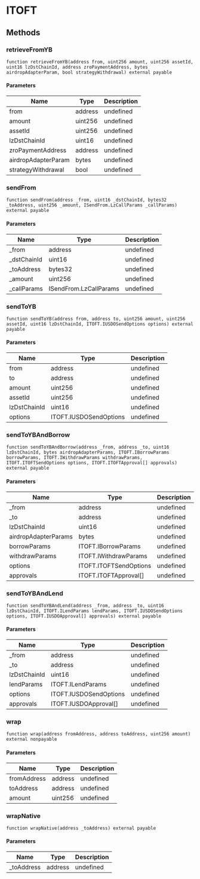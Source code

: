 # ITOFT









## Methods

### retrieveFromYB

```solidity
function retrieveFromYB(address from, uint256 amount, uint256 assetId, uint16 lzDstChainId, address zroPaymentAddress, bytes airdropAdapterParam, bool strategyWithdrawal) external payable
```





#### Parameters

| Name | Type | Description |
|---|---|---|
| from | address | undefined |
| amount | uint256 | undefined |
| assetId | uint256 | undefined |
| lzDstChainId | uint16 | undefined |
| zroPaymentAddress | address | undefined |
| airdropAdapterParam | bytes | undefined |
| strategyWithdrawal | bool | undefined |

### sendFrom

```solidity
function sendFrom(address _from, uint16 _dstChainId, bytes32 _toAddress, uint256 _amount, ISendFrom.LzCallParams _callParams) external payable
```





#### Parameters

| Name | Type | Description |
|---|---|---|
| _from | address | undefined |
| _dstChainId | uint16 | undefined |
| _toAddress | bytes32 | undefined |
| _amount | uint256 | undefined |
| _callParams | ISendFrom.LzCallParams | undefined |

### sendToYB

```solidity
function sendToYB(address from, address to, uint256 amount, uint256 assetId, uint16 lzDstChainId, ITOFT.IUSDOSendOptions options) external payable
```





#### Parameters

| Name | Type | Description |
|---|---|---|
| from | address | undefined |
| to | address | undefined |
| amount | uint256 | undefined |
| assetId | uint256 | undefined |
| lzDstChainId | uint16 | undefined |
| options | ITOFT.IUSDOSendOptions | undefined |

### sendToYBAndBorrow

```solidity
function sendToYBAndBorrow(address _from, address _to, uint16 lzDstChainId, bytes airdropAdapterParams, ITOFT.IBorrowParams borrowParams, ITOFT.IWithdrawParams withdrawParams, ITOFT.ITOFTSendOptions options, ITOFT.ITOFTApproval[] approvals) external payable
```





#### Parameters

| Name | Type | Description |
|---|---|---|
| _from | address | undefined |
| _to | address | undefined |
| lzDstChainId | uint16 | undefined |
| airdropAdapterParams | bytes | undefined |
| borrowParams | ITOFT.IBorrowParams | undefined |
| withdrawParams | ITOFT.IWithdrawParams | undefined |
| options | ITOFT.ITOFTSendOptions | undefined |
| approvals | ITOFT.ITOFTApproval[] | undefined |

### sendToYBAndLend

```solidity
function sendToYBAndLend(address _from, address _to, uint16 lzDstChainId, ITOFT.ILendParams lendParams, ITOFT.IUSDOSendOptions options, ITOFT.IUSDOApproval[] approvals) external payable
```





#### Parameters

| Name | Type | Description |
|---|---|---|
| _from | address | undefined |
| _to | address | undefined |
| lzDstChainId | uint16 | undefined |
| lendParams | ITOFT.ILendParams | undefined |
| options | ITOFT.IUSDOSendOptions | undefined |
| approvals | ITOFT.IUSDOApproval[] | undefined |

### wrap

```solidity
function wrap(address fromAddress, address toAddress, uint256 amount) external nonpayable
```





#### Parameters

| Name | Type | Description |
|---|---|---|
| fromAddress | address | undefined |
| toAddress | address | undefined |
| amount | uint256 | undefined |

### wrapNative

```solidity
function wrapNative(address _toAddress) external payable
```





#### Parameters

| Name | Type | Description |
|---|---|---|
| _toAddress | address | undefined |




